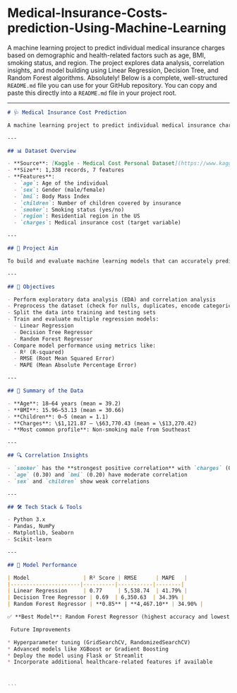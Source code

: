 # Medical-Insurance-Costs-prediction-Using-Machine-Learning
A machine learning project to predict individual medical insurance charges based on demographic and health-related factors such as age, BMI, smoking status, and region. The project explores data analysis, correlation insights, and model building using Linear Regression, Decision Tree, and Random Forest algorithms.
Absolutely! Below is a complete, well-structured `README.md` file you can use for your GitHub repository. You can copy and paste this directly into a `README.md` file in your project root.

---

````markdown
# 🩺 Medical Insurance Cost Prediction

A machine learning project to predict individual medical insurance charges based on demographic and health-related factors such as age, BMI, smoking status, and region. The project explores data analysis, correlation insights, and model building using Linear Regression, Decision Tree, and Random Forest algorithms.

---

## 📊 Dataset Overview

- **Source**: [Kaggle - Medical Cost Personal Dataset](https://www.kaggle.com/datasets/mirichoi0218/insurance)
- **Size**: 1,338 records, 7 features
- **Features**:
  - `age`: Age of the individual
  - `sex`: Gender (male/female)
  - `bmi`: Body Mass Index
  - `children`: Number of children covered by insurance
  - `smoker`: Smoking status (yes/no)
  - `region`: Residential region in the US
  - `charges`: Medical insurance cost (target variable)

---

## 🎯 Project Aim

To build and evaluate machine learning models that can accurately predict medical insurance costs based on individual features.

---

## 🎯 Objectives

- Perform exploratory data analysis (EDA) and correlation analysis
- Preprocess the dataset (check for nulls, duplicates, encode categorical variables)
- Split the data into training and testing sets
- Train and evaluate multiple regression models:
  - Linear Regression
  - Decision Tree Regressor
  - Random Forest Regressor
- Compare model performance using metrics like:
  - R² (R-squared)
  - RMSE (Root Mean Squared Error)
  - MAPE (Mean Absolute Percentage Error)

---

## 📌 Summary of the Data

- **Age**: 18–64 years (mean = 39.2)
- **BMI**: 15.96–53.13 (mean = 30.66)
- **Children**: 0–5 (mean = 1.1)
- **Charges**: \$1,121.87 – \$63,770.43 (mean = \$13,270.42)
- **Most common profile**: Non-smoking male from Southeast

---

## 🔍 Correlation Insights

- `smoker` has the **strongest positive correlation** with `charges` (0.79)
- `age` (0.30) and `bmi` (0.20) have moderate correlation
- `sex` and `children` show weak correlations

---

## 🛠️ Tech Stack & Tools

- Python 3.x
- Pandas, NumPy
- Matplotlib, Seaborn
- Scikit-learn

---

## 🤖 Model Performance

| Model                 | R² Score | RMSE      | MAPE   |
|----------------------|----------|-----------|--------|
| Linear Regression     | 0.77     | 5,538.74  | 41.79% |
| Decision Tree Regressor | 0.69  | 6,350.63  | 34.39% |
| Random Forest Regressor | **0.85** | **4,467.10** | 34.90% |

✅ **Best Model**: Random Forest Regressor (highest accuracy and lowest error)

 Future Improvements

* Hyperparameter tuning (GridSearchCV, RandomizedSearchCV)
* Advanced models like XGBoost or Gradient Boosting
* Deploy the model using Flask or Streamlit
* Incorporate additional healthcare-related features if available



```
